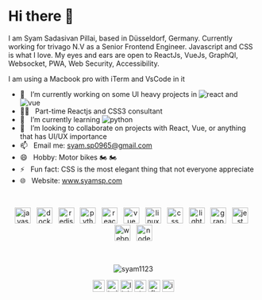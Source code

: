 <h1>Hi there 👋</h1>

I am Syam Sadasivan Pillai, based in Düsseldorf, Germany. Currently working for trivago N.V as a Senior Frontend Engineer. Javascript and CSS is what I love. My eyes and ears are open to ReactJs, VueJs, GraphQl, Websocket, PWA, Web Security, Accessibility. 

I am using a Macbook pro with iTerm and VsCode in it  

- 🔭 &nbsp; I’m currently working on some UI heavy projects in <img src="https://api.iconify.design/logos:react.svg" alt="react" /> and <img src="https://api.iconify.design/logos:vue.svg" alt="vue"/>
- 👨‍💻 &nbsp; Part-time Reactjs and CSS3 consultant
- 🌱 &nbsp; I’m currently learning <img src="https://api.iconify.design/logos:python.svg" alt="python" /> 
- 👯 &nbsp; I’m looking to collaborate on projects with React, Vue, or anything that has UI/UX importance
- 📫 &nbsp; Email me: syam.sp0965@gmail.com
- 😄 &nbsp; Hobby: Motor bikes 🏍 🏍
- ⚡ &nbsp; Fun fact: CSS is the most elegant thing that not everyone appreciate
- 🌐 &nbsp; Website: www.syamsp.com

<br />
<p align="center">
  <img src="https://api.iconify.design/logos:javascript.svg" alt="javascript" width="32" height="32"/> &nbsp;
  <img src="https://api.iconify.design/logos:docker-icon.svg" alt="docker" width="32" height="32"/> &nbsp;
  <img src="https://api.iconify.design/logos:typescript-icon.svg" alt="redis" width="32" height="32"/> &nbsp;
  <img src="https://api.iconify.design/logos:python.svg" alt="python" width="32" height="32"/> &nbsp;
  <img src="https://api.iconify.design/logos:react.svg" alt="react" width="32" height="32"/> &nbsp;
  <img src="https://api.iconify.design/logos:vue.svg" alt="vue" width="32" height="32"/> &nbsp;
  <img src="https://api.iconify.design/logos:html-5.svg" alt="linux" width="32" height="32"/> &nbsp;
  <img src="https://api.iconify.design/logos:css-3.svg" alt="css" width="32" height="32"/> &nbsp;
  <img src="https://api.iconify.design/vscode-icons:file-type-lighthouse.svg" alt="lighthouse" width="32" height="32"/> &nbsp;
  <img src="https://api.iconify.design/logos:graphql.svg" alt="graphql" width="32" height="32"/> &nbsp;
  <img src="https://api.iconify.design/logos:jest.svg" alt="jest" width="32" height="32"/> &nbsp;
  <img src="https://api.iconify.design/logos:webpack.svg" alt="webpack" width="32" height="32"/> &nbsp;
  <img src="https://api.iconify.design/logos:nodejs-icon.svg" alt="nodejs" width="32" height="32"/>
</p>
<br />
<p align="center">
  <img src="https://github-readme-stats.vercel.app/api?username=syam1123&show_icons=true&count_private=true" alt="syam1123" />
</p>

<p align="center">
  <a href="https://syamsp.com" title="website" target="blank"><img align="center" src="https://api.iconify.design/bi:link-45deg.svg" alt="website icon" height="24" width="24" /></a>
  <a href="https://twitter.com/SadasivanSyam" title="twitter" target="blank"><img align="center" src="https://cdn.jsdelivr.net/npm/simple-icons@3.0.1/icons/twitter.svg" alt="twitter icon" height="24" width="24" /></a>
  <a href="https://www.linkedin.com/in/syamspillai/" title="linkedin" target="blank"><img align="center" src="https://cdn.jsdelivr.net/npm/simple-icons@3.0.1/icons/linkedin.svg" alt="linkedin icon" height="24" width="24" /></a>
  <a href="https://stackoverflow.com/users/5542538/syam-pillai" title="stackoverflow" target="blank"><img align="center" src="https://cdn.jsdelivr.net/npm/simple-icons@3.0.1/icons/stackoverflow.svg" alt="stackoverflow icon" height="24" width="24" /></a>
  <a href="https://www.facebook.com/syam.sp0965" title="fb" target="blank"><img align="center" src="https://cdn.jsdelivr.net/npm/simple-icons@3.0.1/icons/facebook.svg" alt="fb icon" height="24" width="24" /></a>
  <a href="https://www.instagram.com/syam__pillai/" title="instagram" target="blank"><img align="center" src="https://cdn.jsdelivr.net/npm/simple-icons@3.0.1/icons/instagram.svg" alt="instagram icon" height="24" width="24" /></a>
</p>

